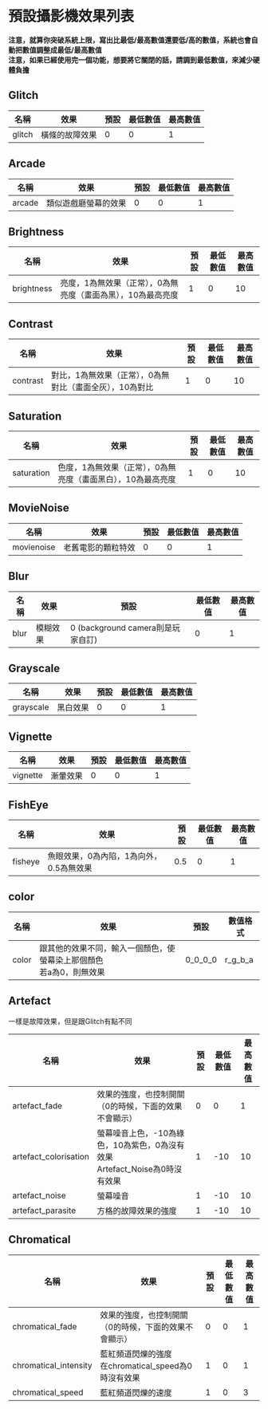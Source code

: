 # 預設攝影機效果列表

**注意，就算你突破系統上限，寫出比最低/最高數值還要低/高的數值，系統也會自動把數值調整成最低/最高數值**<br>
**注意，如果已經使用完一個功能，想要將它關閉的話，請調到最低數值，來減少硬體負擔**

## Glitch
名稱 | 效果 | 預設 | 最低數值 | 最高數值
-------- | -------- | -------- | -------- | --------
glitch | 橫條的故障效果 | 0 | 0 | 1

## Arcade
名稱 | 效果 | 預設 | 最低數值 | 最高數值
-------- | -------- | -------- | -------- | --------
arcade | 類似遊戲廳螢幕的效果 | 0 | 0 | 1

## Brightness
名稱 | 效果 | 預設 | 最低數值 | 最高數值
-------- | -------- | -------- | -------- | --------
brightness | 亮度，1為無效果（正常），0為無亮度（畫面為黑），10為最高亮度 | 1 | 0 | 10

## Contrast
名稱 | 效果 | 預設 | 最低數值 | 最高數值
-------- | -------- | -------- | -------- | --------
contrast | 對比，1為無效果（正常），0為無對比（畫面全灰），10為對比 | 1 | 0 | 10

## Saturation
名稱 | 效果 | 預設 | 最低數值 | 最高數值
-------- | -------- | -------- | -------- | --------
saturation | 色度，1為無效果（正常），0為無亮度（畫面黑白），10為最高亮度 | 1 | 0 | 10

## MovieNoise
名稱 | 效果 | 預設 | 最低數值 | 最高數值
-------- | -------- | -------- | -------- | --------
movienoise | 老舊電影的顆粒特效 | 0 | 0 | 1

## Blur
名稱 | 效果 | 預設 | 最低數值 | 最高數值
-------- | -------- | -------- | -------- | --------
blur | 模糊效果 | 0 (background camera則是玩家自訂)| 0 | 1

## Grayscale
名稱 | 效果 | 預設 | 最低數值 | 最高數值
-------- | -------- | -------- | -------- | --------
grayscale | 黑白效果 | 0 | 0 | 1

## Vignette
名稱 | 效果 | 預設 | 最低數值 | 最高數值
-------- | -------- | -------- | -------- | --------
vignette | 漸暈效果 | 0 | 0 | 1

## FishEye
名稱 | 效果 | 預設 | 最低數值 | 最高數值
-------- | -------- | -------- | -------- | --------
fisheye | 魚眼效果，0為內陷，1為向外，0.5為無效果 | 0.5 | 0 | 1

## color
名稱 | 效果 | 預設 | 數值格式
-------- | -------- | -------- | --------
color | 跟其他的效果不同，輸入一個顏色，使螢幕染上那個顏色<br>若a為0，則無效果 | 0_0_0_0 | r_g_b_a

## Artefact
一樣是故障效果，但是跟Glitch有點不同

名稱 | 效果 | 預設 | 最低數值 | 最高數值
-------- | -------- | -------- | -------- | --------
artefact_fade | 效果的強度，也控制開關（0的時候，下面的效果不會顯示）| 0 | 0 | 1
artefact_colorisation | 螢幕噪音上色，-10為綠色，10為紫色，0為沒有效果<br>Artefact_Noise為0時沒有效果 | 1 | -10 | 10
artefact_noise | 螢幕噪音 | 1 | -10 | 10
artefact_parasite | 方格的故障效果的強度 | 1 | -10 | 10

## Chromatical
名稱 | 效果 | 預設 | 最低數值 | 最高數值
-------- | -------- | -------- | -------- | --------
chromatical_fade | 效果的強度，也控制開關（0的時候，下面的效果不會顯示）| 0 | 0 | 1
chromatical_intensity | 藍紅頻道閃爍的強度<br>在chromatical_speed為0時沒有效果 | 1 | 0 | 1
chromatical_speed | 藍紅頻道閃爍的速度 | 1 | 0 | 3
